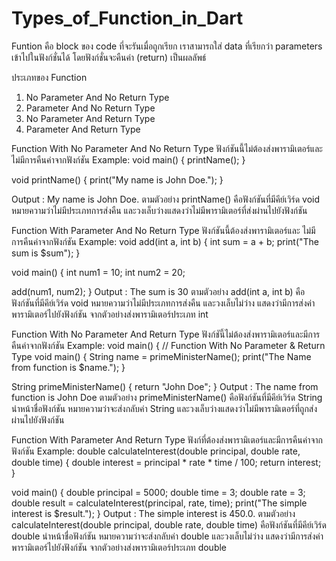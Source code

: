 # Types_of_Function_in_Dart
Funtion คือ block ของ code ที่จะรันเมื่อถูกเรียก เราสามารถใส่ data ที่เรียกว่า parameters เข้าไปในฟังก์ชั่นได้ โดยฟังก์ชั่นจะคืนค่า (return) เป็นผลลัพธ์

ประเภทของ Function
  1. No Parameter And No Return Type
  2. Parameter And No Return Type
  3. No Parameter And Return Type
  4. Parameter And Return Type

Function With No Parameter And No Return Type
  ฟังก์ชันนี้ไม่ต้องส่งพารามิเตอร์และ ไม่มีการคืนค่าจากฟังก์ชัน
Example:
void main() {
  printName();
}

void printName() {
  print("My name is John Doe.");
}

Output : My name is John Doe.
ตามตัวอย่าง printName() คือฟังก์ชันที่มีคีย์เวิร์ด void หมายความว่าไม่มีประเภทการส่งคืน และวงเล็บว่างแสดงว่าไม่มีพารามิเตอร์ที่ส่งผ่านไปยังฟังก์ชัน

Function With Parameter And No Return Type
  ฟังก์ชันนี้ต้องส่งพารามิเตอร์และ ไม่มีการคืนค่าจากฟังก์ชัน
Example:
void add(int a, int b) {
  int sum = a + b;
  print("The sum is $sum");
}

void main() {
  int num1 = 10;
  int num2 = 20;

  add(num1, num2);
}
Output : The sum is 30
ตามตัวอย่าง add(int a, int b) คือฟังก์ชันที่มีคีย์เวิร์ด void หมายความว่าไม่มีประเภทการส่งคืน และวงเล็บไม่ว่าง แสดงว่ามีการส่งค่าพารามิเตอร์ไปยังฟังก์ชัน จากตัวอย่างส่งพารามิเตอร์ประเภท int

Function With No Parameter And Return Type
  ฟังก์ชันี้ไม่ต้องส่งพารามิเตอร์และมีการคืนค่าจากฟังก์ชัน
Example:
void main() {
// Function With No Parameter & Return Type
void main() {
  String name = primeMinisterName();
  print("The Name from function is $name.");
}

String primeMinisterName() {
  return "John Doe";
}
Output : The name from function is John Doe
ตามตัวอย่าง primeMinisterName() คือฟังก์ชันที่มีคีย์เวิร์ด String นำหน้าชื่อฟังก์ชัน หมายความว่าจะส่งกลับค่า String และวงเล็บว่างแสดงว่าไม่มีพารามิเตอร์ที่ถูกส่งผ่านไปยังฟังก์ชัน

Function With Parameter And Return Type
  ฟังก์ที่ต้องส่งพารามิเตอร์และมีการคืนค่าจากฟังก์ชัน
Example:
double calculateInterest(double principal, double rate, double time) {
  double interest = principal * rate * time / 100;
  return interest;
}

void main() {
  double principal = 5000;
  double time = 3;
  double rate = 3;
  double result = calculateInterest(principal, rate, time);
  print("The simple interest is $result.");
}
Output : The simple interest is 450.0.
ตามตัวอย่าง calculateInterest(double principal, double rate, double time) คือฟังก์ชันที่มีคีย์เวิร์ด double นำหน้าชื่อฟังก์ชัน หมายความว่าจะส่งกลับค่า double และวงเล็บไม่ว่าง แสดงว่ามีการส่งค่าพารามิเตอร์ไปยังฟังก์ชัน จากตัวอย่างส่งพารามิเตอร์ประเภท double
